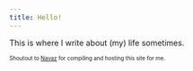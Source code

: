 ```yaml
---
title: Hello!
---
```


This is where I write about (my) life sometimes. 

<sub><sup>
    Shoutout to [Navaz](https://navaz.me) for compiling and hosting this site for me.
</sup></sub>